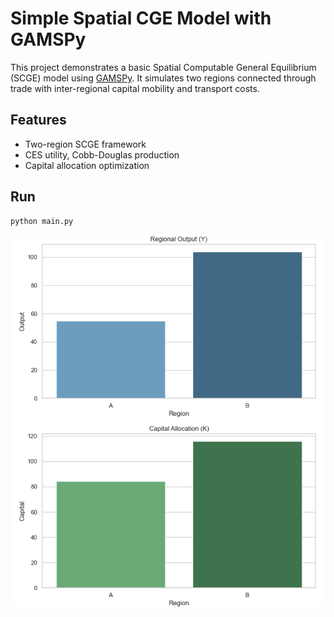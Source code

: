 # Simple Spatial CGE Model with GAMSPy

This project demonstrates a basic Spatial Computable General Equilibrium (SCGE) model using [GAMSPy](https://gamspy.readthedocs.io/). It simulates two regions connected through trade with inter-regional capital mobility and transport costs.

## Features
- Two-region SCGE framework
- CES utility, Cobb-Douglas production
- Capital allocation optimization

## Run
```bash
python main.py
```

![Y_K](results/Y_K.png)
